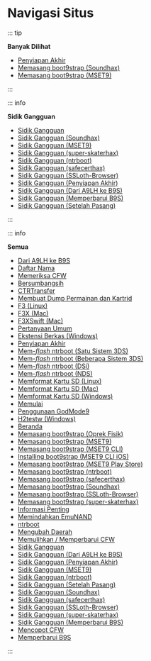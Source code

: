# Navigasi Situs

::: tip

**Banyak Dilihat**

- [Penyiapan Akhir](finalizing-setup)
- [Memasang boot9strap (Soundhax)](installing-boot9strap-\(soundhax\))
- [Memasang boot9strap (MSET9)](installing-boot9strap-\(mset9\))

:::

::: info

**Sidik Gangguan**

- [Sidik Gangguan](troubleshooting)
- [Sidik Gangguan (Soundhax)](troubleshooting-soundhax)
- [Sidik Gangguan (MSET9)](troubleshooting-mset9)
- [Sidik Gangguan (super-skaterhax)](troubleshooting-super-skaterhax)
- [Sidik Gangguan (ntrboot)](troubleshooting-ntrboot)
- [Sidik Gangguan (safecerthax)](troubleshooting-safecerthax)
- [Sidik Gangguan (SSLoth-Browser)](troubleshooting-ssloth-browser)
- [Sidik Gangguan (Penyiapan Akhir)](troubleshooting-finalizing-setup)
- [Sidik Gangguan (Dari A9LH ke B9S)](troubleshooting-a9lh-to-b9s)
- [Sidik Gangguan (Memperbarui B9S)](troubleshooting-updating-b9s)
- [Sidik Gangguan (Setelah Pasang)](troubleshooting-post-install)

:::

::: info

**Semua**

- [Dari A9LH ke B9S](a9lh-to-b9s)
- [Daftar Nama](credits)
- [Memeriksa CFW](checking-for-cfw)
- [Bersumbangsih](contribute)
- [CTRTransfer](ctrtransfer)
- [Membuat Dump Permainan dan Kartrid](dumping-titles-and-game-cartridges)
- [F3 (Linux)](f3-\(linux\))
- [F3X (Mac)](f3x-\(mac\))
- [F3XSwift (Mac)](f3xswift-\(mac\))
- [Pertanyaan Umum](faq)
- [Ekstensi Berkas (Windows)](file-extensions-\(windows\))
- [Penyiapan Akhir](finalizing-setup)
- [Mem-_flash_ ntrboot (Satu Sistem 3DS)](flashing-ntrboot-\(3ds-single-system\))
- [Mem-_flash_ ntrboot (Beberapa Sistem 3DS)](flashing-ntrboot-\(3ds-multi-system\))
- [Mem-_flash_ ntrboot (DSi)](flashing-ntrboot-\(dsi\))
- [Mem-_flash_ ntrboot (NDS)](flashing-ntrboot-\(nds\))
- [Memformat Kartu SD (Linux)](formatting-sd-\(linux\))
- [Memformat Kartu SD (Mac)](formatting-sd-\(mac\))
- [Memformat Kartu SD (Windows)](formatting-sd-\(windows\))
- [Memulai](get-started)
- [Penggunaan GodMode9](godmode9-usage)
- [H2testw (Windows)](h2testw-\(windows\))
- [Beranda](/)
- [Memasang boot9strap (Oprek Fisik)](installing-boot9strap-\(hardmod\))
- [Memasang boot9strap (MSET9)](installing-boot9strap-\(mset9\))
- [Memasang boot9strap (MSET9 CLI)](installing-boot9strap-\(mset9-cli\))
- [Installing boot9strap (MSET9 CLI iOS)](installing-boot9strap-\(mset9-cli-ios\))
- [Memasang boot9strap (MSET9 Play Store)](installing-boot9strap-\(mset9-play-store\))
- [Memasang boot9strap (ntrboot)](installing-boot9strap-\(ntrboot\))
- [Memasang boot9strap (safecerthax)](installing-boot9strap-\(safecerthax\))
- [Memasang boot9strap (Soundhax)](installing-boot9strap-\(soundhax\))
- [Memasang boot9strap (SSLoth-Browser)](installing-boot9strap-\(ssloth-browser\))
- [Memasang boot9strap (super-skaterhax)](installing-boot9strap-\(super-skaterhax\))
- [Informasi Penting](key-information)
- [Memindahkan EmuNAND](move-emunand)
- [ntrboot](ntrboot)
- [Mengubah Daerah](region-changing)
- [Memulihkan / Memperbarui CFW](restoring-updating-cfw)
- [Sidik Gangguan](troubleshooting)
- [Sidik Gangguan (Dari A9LH ke B9S)](troubleshooting-a9lh-to-b9s)
- [Sidik Gangguan (Penyiapan Akhir)](troubleshooting-finalizing-setup)
- [Sidik Gangguan (MSET9)](troubleshooting-mset9)
- [Sidik Gangguan (ntrboot)](troubleshooting-ntrboot)
- [Sidik Gangguan (Setelah Pasang)](troubleshooting-post-install)
- [Sidik Gangguan (Soundhax)](troubleshooting-soundhax)
- [Sidik Gangguan (safecerthax)](troubleshooting-safecerthax)
- [Sidik Gangguan (SSLoth-Browser)](troubleshooting-ssloth-browser)
- [Sidik Gangguan (super-skaterhax)](troubleshooting-super-skaterhax)
- [Sidik Gangguan (Memperbarui B9S)](troubleshooting-updating-b9s)
- [Mencopot CFW](uninstall-cfw)
- [Memperbarui B9S](updating-b9s)

:::
